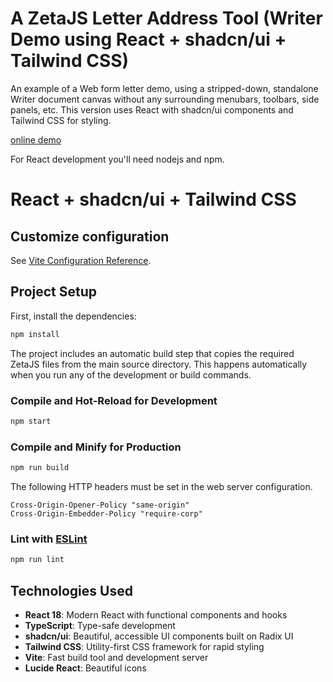 # A ZetaJS Letter Address Tool (Writer Demo using React + shadcn/ui + Tailwind CSS)

An example of a Web form letter demo, using a stripped-down, standalone Writer document canvas
without any surrounding menubars, toolbars, side panels, etc. This version uses React with shadcn/ui components and Tailwind CSS for styling.

[online demo](https://zetaoffice.net/demos/letter-address-react/)

For React development you'll need nodejs and npm.

# React + shadcn/ui + Tailwind CSS

## Customize configuration

See [Vite Configuration Reference](https://vitejs.dev/config/).

## Project Setup

First, install the dependencies:

```sh
npm install
```

The project includes an automatic build step that copies the required ZetaJS files from the main source directory. This happens automatically when you run any of the development or build commands.

### Compile and Hot-Reload for Development

```sh
npm start
```

### Compile and Minify for Production

```sh
npm run build
```

The following HTTP headers must be set in the web server configuration.
```
Cross-Origin-Opener-Policy "same-origin"
Cross-Origin-Embedder-Policy "require-corp"
```

### Lint with [ESLint](https://eslint.org/)

```sh
npm run lint
```

## Technologies Used

- **React 18**: Modern React with functional components and hooks
- **TypeScript**: Type-safe development
- **shadcn/ui**: Beautiful, accessible UI components built on Radix UI
- **Tailwind CSS**: Utility-first CSS framework for rapid styling
- **Vite**: Fast build tool and development server
- **Lucide React**: Beautiful icons
